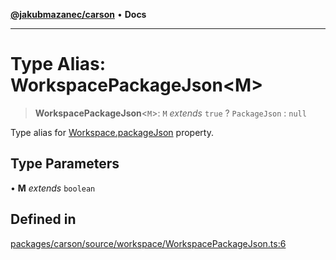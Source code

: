[**@jakubmazanec/carson**](../README.md) • **Docs**

---

# Type Alias: WorkspacePackageJson\<M\>

> **WorkspacePackageJson**\<`M`\>: `M` _extends_ `true` ? `PackageJson` : `null`

Type alias for [Workspace.packageJson](../classes/Workspace.md#packagejson) property.

## Type Parameters

• **M** _extends_ `boolean`

## Defined in

[packages/carson/source/workspace/WorkspacePackageJson.ts:6](https://github.com/jakubmazanec/tools/blob/a5f92f7f2969c6804808173bd093f7dbafca1b9f/packages/carson/source/workspace/WorkspacePackageJson.ts#L6)
